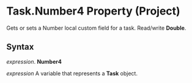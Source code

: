 
# Task.Number4 Property (Project)

Gets or sets a Number local custom field for a task. Read/write  **Double**.


## Syntax

 _expression_. **Number4**

 _expression_ A variable that represents a **Task** object.

